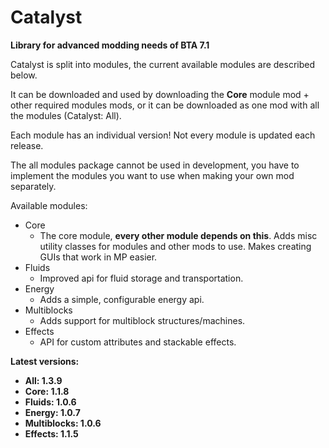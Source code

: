 # Catalyst

**Library for advanced modding needs of BTA 7.1**

Catalyst is split into modules, the current available modules are described below. 

It can be downloaded and used by downloading the **Core** module mod + other required modules mods, or it can be downloaded as one mod with all the modules (Catalyst: All).

Each module has an individual version! Not every module is updated each release.

The all modules package cannot be used in development, you have to implement the modules you want to use when making your own mod separately.

Available modules:
- Core
  - The core module, **every other module depends on this**. Adds misc utility classes for modules and other mods to use. Makes creating GUIs that work in MP easier.
- Fluids
  - Improved api for fluid storage and transportation.
- Energy
  - Adds a simple, configurable energy api.
- Multiblocks
  - Adds support for multiblock structures/machines.
- Effects
  - API for custom attributes and stackable effects.
  
**Latest versions:**
- **All: 1.3.9**
- **Core: 1.1.8**
- **Fluids: 1.0.6**
- **Energy: 1.0.7**
- **Multiblocks: 1.0.6**
- **Effects: 1.1.5**
